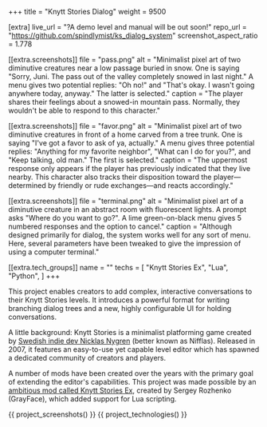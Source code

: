 +++
title = "Knytt Stories Dialog"
weight = 9500

[extra]
live_url = "?A demo level and manual will be out soon!"
repo_url = "https://github.com/spindlymist/ks_dialog_system"
screenshot_aspect_ratio = 1.778

[[extra.screenshots]]
file = "pass.png"
alt = "Minimalist pixel art of two diminutive creatures near a low passage buried in snow. One is saying \"Sorry, Juni. The pass out of the valley completely snowed in last night.\" A menu gives two potential replies: \"Oh no!\" and \"That's okay. I wasn't going anywhere today, anyway.\" The latter is selected."
caption = "The player shares their feelings about a snowed-in mountain pass. Normally, they wouldn't be able to respond to this character."

[[extra.screenshots]]
file = "favor.png"
alt = "Minimalist pixel art of two diminutive creatures in front of a home carved from a tree trunk. One is saying \"I've got a favor to ask of ya, actually.\" A menu gives three potential replies: \"Anything for my favorite neighbor\", \"What can I do for you?\", and \"Keep talking, old man.\" The first is selected."
caption = "The uppermost response only appears if the player has previously indicated that they live nearby. This character also tracks their disposition toward the player—determined by friendly or rude exchanges—and reacts accordingly."

[[extra.screenshots]]
file = "terminal.png"
alt = "Minimalist pixel art of a diminutive creature in an abstract room with fluorescent lights. A prompt asks \"Where do you want to go?\". A lime green-on-black menu gives 5 numbered responses and the option to cancel."
caption = "Although designed primarily for dialog, the system works well for any sort of menu. Here, several parameters have been tweaked to give the impression of using a computer terminal."

[[extra.tech_groups]]
name = ""
techs = [
    "Knytt Stories Ex",
    "Lua",
    "Python",
]
+++

This project enables creators to add complex, interactive conversations to their Knytt Stories levels. It introduces a powerful format for writing branching dialog trees and a new, highly configurable UI for holding conversations.

A little background: Knytt Stories is a minimalist platforming game created by [Swedish indie dev Nicklas Nygren](https://twitter.com/nifflas) (better known as Nifflas). Released in 2007, it features an easy-to-use yet capable level editor which has spawned a dedicated community of creators and players.

A number of mods have been created over the years with the primary goal of extending the editor's capabilities. This project was made possible by an [ambitious mod called Knytt Stories Ex](https://grayface.github.io/ks/), created by Sergey Rozhenko (GrayFace), which added support for Lua scripting.

{{ project_screenshots() }}
{{ project_technologies() }}
